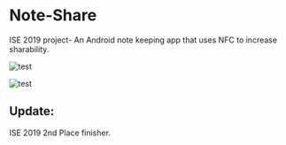 # Note-Share
ISE 2019 project- An Android note keeping app that uses NFC to increase sharability.

![test](https://github.com/silva-nick/Note-Share/tree/master/extra_res/example.jpg?raw=true)

![test](https://github.com/silva-nick/Note-Share/tree/master/extra_res/app_logo.png)
## Update:
ISE 2019 2nd Place finisher.
